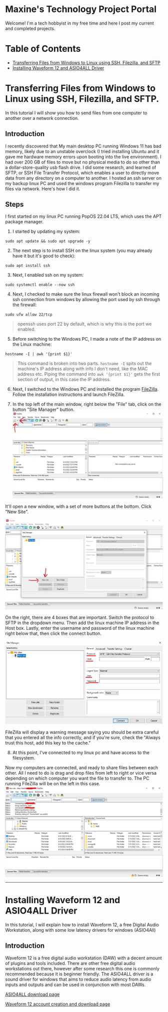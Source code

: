 # Maxine's Technology Project Portal
 Welcome! I'm a tech hobbyist in my free time and here I post my current and completed projects.

# Table of Contents
- [Transferring Files from Windows to Linux using SSH, Filezilla, and SFTP](#transferring-files-from-windows-to-linux-using-ssh-filezilla-and-sftp)
- [Installing Waveform 12 and ASIO4ALL Driver](#installing-waveform-12-and-asio4all-driver)

# Transferring Files from Windows to Linux using SSH, Filezilla, and SFTP.
In this tutorial I will show you how to send files from one computer to another over a network connection.

## Introduction
I recently discovered that My main desktop PC running Windows 11 has bad memory, likely due to an unstable overclock (I tried installing Ubuntu and it gave me hardware memory errors upon booting into the live environment). I had over 200 GB of files to move but no physical media to do so other than a dollar-store-quality usb flash drive. I did some research, and learned of SFTP, or SSH File Transfer Protocol, which enables a user to directly move data from any directory on a computer to another. I hosted an ssh server on my backup linux PC and used the windows program Filezilla to transfer my files via network. Here's how I did it.

## Steps
 I first started on my linux PC running PopOS 22.04 LTS, which uses the APT package manager. 

1. I started by updating my system:
```
sudo apt update && sudo apt upgrade -y
```

2. The next step is to install SSH on the linux system (you may already have it but it's good to check): 
```
sudo apt install ssh
```
3. Next, I enabled ssh on my system:
```
sudo systemctl enable --now ssh
```
4. Next, I checked to make sure the linux firewall won't block an incoming ssh connection from windows by allowing the port used by ssh through the firewall:
```
sudo ufw allow 22/tcp
```
> openssh uses port 22 by default, which is why this is the port we enabled.

5. Before switching to the Windows PC, I made a note of the IP address on the Linux machine:
```
hostname -I | awk '{print $1}'
```
>This command is broken into two parts. `hostname -I` spits out the machine's IP address along with info I don't need, like the MAC address etc. Piping the command into `awk '{print $1}'` gets the first section of output, in this case the IP address.

6. Next, I switched to the Windows PC and installed the program [FileZilla](https://filezilla-project.org/). Follow the installation instructions and launch FileZilla. 

7. In the top left of the main window, right below the "File" tab, click on the button "Site Manager" button.
![Click on Site Manager](Images/FileZilla_pics/FileZilla_setup_pic_1.png)
<!-- <img
  src="Images/FileZilla_pics/FileZilla_setup_pic_1.png"
  alt=""
  title="Click on Site Manager"
  style="display: inline-block; margin: 0 auto; max-width: 600px"> -->

 It'll open a new window, with a set of more buttons at the bottom. Click "New Site". 
 
 ![Click on New Site](Images/FileZilla_pics/FileZilla_setup_pic_2.png)
 
 On the right, there are 4 boxes that are important. Switch the protocol to SFTP in the dropdown menu. Then add the linux machine IP address in the Host box. Lastly, enter the username and password of the linux machine right below that, then click the connect button.
 
 ![Change Dropdown to SFTP, Fill in Host IP, username, and password](Images/FileZilla_pics/FileZilla_setup_pic_3.png)

  FileZilla will display a warning message saying you should be extra careful that you entered all the info correctly, and if you're sure, check the "Always trust this host, add this key to the cache."

8. At this point, I've connected to my linux pc and have access to the filesystem. 

Now my computers are connected, and ready to share files between each other. All I need to do is drag and drop files from left to right or vice versa depending on which computer you want the file to transfer to. The PC running FileZilla will be on the left in this case.
  ![Computers Connected ready for File Sharing](Images/FileZilla_pics/FileZilla_setup_pic_4.png)



---

# Installing Waveform 12 and ASIO4ALL Driver
In this tutorial, I will explain how to install Waveform 12, a free Digital Audio Workstation, along with some low latency drivers for windows (ASIO4All)
<!-- # PiHole - Network wide Ad Blocker for the home network -->

## Introduction
Waveform 12 is a free digital audio workstation (DAW) with a decent amount of plugins and tools included. There are other free digital audio workstations out there, however after some research this one is commonly recommended because it is beginner friendly. The ASIO4ALL driver is a sound driver for windows that aims to reduce audio latency from audio inputs and outputs and can be used in conjunction with most DAWs.

[ASIO4ALL download page](https://www.asio4all.org/)

[Waveform 12 account creation and download page](https://www.tracktion.com/welcome/waveform-free)